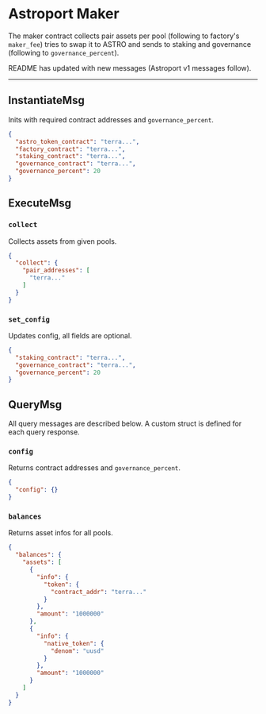 # Astroport Maker

The maker contract collects pair assets per pool (following to factory's `maker_fee`) tries to swap it to ASTRO and sends to staking and governance (following to `governance_percent`).

README has updated with new messages (Astroport v1 messages follow).

---

## InstantiateMsg

Inits with required contract addresses and `governance_percent`.

```json
{
  "astro_token_contract": "terra...",
  "factory_contract": "terra...",
  "staking_contract": "terra...",
  "governance_contract": "terra...",
  "governance_percent": 20
}
```

## ExecuteMsg

### `collect`

Collects assets from given pools.

```json
{
  "collect": {
    "pair_addresses": [
      "terra..."
    ]
  }
}
```

### `set_config`

Updates config, all fields are optional.

```json
{
  "staking_contract": "terra...",
  "governance_contract": "terra...",
  "governance_percent": 20
}
```

## QueryMsg

All query messages are described below. A custom struct is defined for each query response.

### `config`

Returns contract addresses and `governance_percent`.

```json
{
  "config": {}
}
```

### `balances`

Returns asset infos for all pools.

```json
{
  "balances": {
    "assets": [
      {
        "info": {
          "token": {
            "contract_addr": "terra..."
          }
        },
        "amount": "1000000"
      },
      {
        "info": {
          "native_token": {
            "denom": "uusd"
          }
        },
        "amount": "1000000"
      }
    ]
  }
}
```
